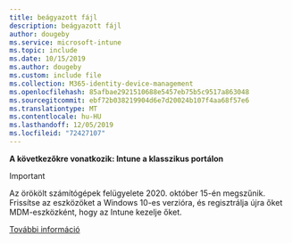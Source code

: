 ```yaml
---
title: beágyazott fájl
description: beágyazott fájl
author: dougeby
ms.service: microsoft-intune
ms.topic: include
ms.date: 10/15/2019
ms.author: dougeby
ms.custom: include file
ms.collection: M365-identity-device-management
ms.openlocfilehash: 85afbae2921510688e5457eb75b5c9517a863048
ms.sourcegitcommit: ebf72b038219904d6e7d20024b107f4aa68f57e6
ms.translationtype: MT
ms.contentlocale: hu-HU
ms.lasthandoff: 12/05/2019
ms.locfileid: "72427107"
---
```

**A következőkre vonatkozik: Intune a klasszikus portálon**

> [!Important]
> Az örökölt számítógépek felügyelete 2020. október 15-én megszűnik. Frissítse az eszközöket a Windows 10-es verzióra, és regisztrálja újra őket MDM-eszközként, hogy az Intune kezelje őket.
>
> [További információ](https://go.microsoft.com/fwlink/?linkid=2107122)
